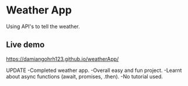 # Weather App
Using API's to tell the weather.

## Live demo
https://damiangohrh123.github.io/weatherApp/

UPDATE
-Completed weather app.
-Overall easy and fun project.
-Learnt about async functions (await, promises, .then).
-No tutorial used.
